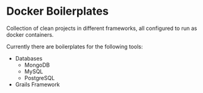 # Docker Boilerplates

Collection of clean projects in different frameworks, all configured to run as docker containers.

Currently there are boilerplates for the following tools:

* Databases
  * MongoDB
  * MySQL
  * PostgreSQL
* Grails Framework
